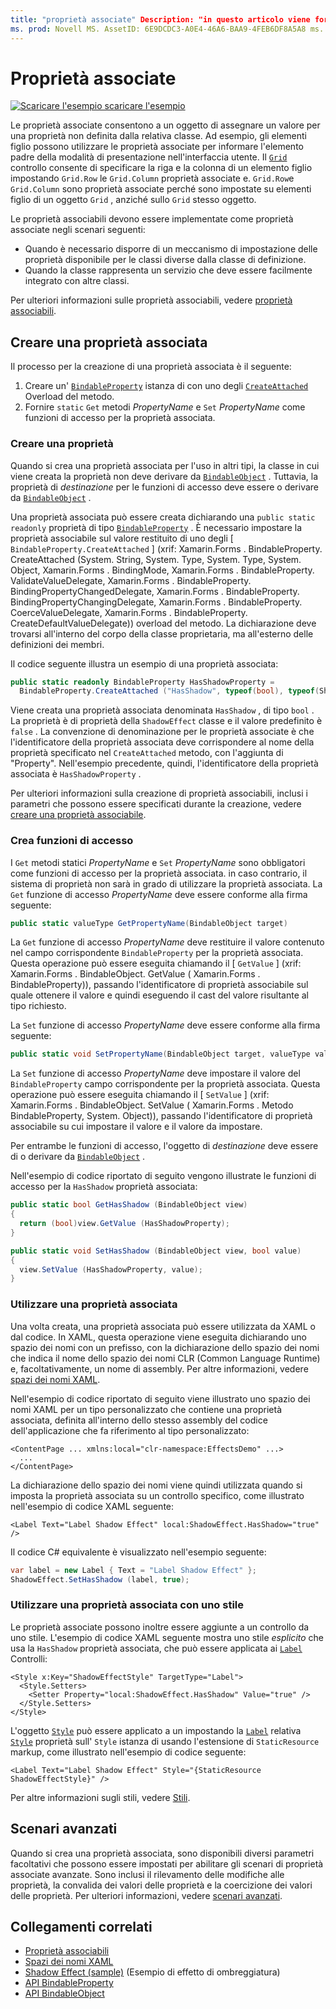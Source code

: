 ```yaml
---
title: "proprietà associate" Description: "in questo articolo viene fornita un'introduzione alle proprietà associate e viene illustrato come crearle e utilizzarle".
ms. prod: Novell MS. AssetID: 6E9DCDC3-A0E4-46A6-BAA9-4FEB6DF8A5A8 ms. Technology: Novell-Forms Author: davidbritch ms. Author: dabritch ms. Date: 06/02/2016 no-loc: [ Xamarin.Forms , Xamarin.Essentials ]
---
```


# <a name="attached-properties"></a>Proprietà associate

[![Scaricare ](~/media/shared/download.png) l'esempio scaricare l'esempio](https://docs.microsoft.com/samples/xamarin/xamarin-forms-samples/effects-shadoweffect)


Le proprietà associate consentono a un oggetto di assegnare un valore per una proprietà non definita dalla relativa classe. Ad esempio, gli elementi figlio possono utilizzare le proprietà associate per informare l'elemento padre della modalità di presentazione nell'interfaccia utente. Il [`Grid`](xref:Xamarin.Forms.Grid) controllo consente di specificare la riga e la colonna di un elemento figlio impostando `Grid.Row` le `Grid.Column` proprietà associate e. `Grid.Row`e `Grid.Column` sono proprietà associate perché sono impostate su elementi figlio di un oggetto `Grid` , anziché sullo `Grid` stesso oggetto.

Le proprietà associabili devono essere implementate come proprietà associate negli scenari seguenti:

- Quando è necessario disporre di un meccanismo di impostazione delle proprietà disponibile per le classi diverse dalla classe di definizione.
- Quando la classe rappresenta un servizio che deve essere facilmente integrato con altre classi.

Per ulteriori informazioni sulle proprietà associabili, vedere [proprietà associabili](~/xamarin-forms/xaml/bindable-properties.md).

## <a name="create-an-attached-property"></a>Creare una proprietà associata

Il processo per la creazione di una proprietà associata è il seguente:

1. Creare un' [`BindableProperty`](xref:Xamarin.Forms.BindableProperty) istanza di con uno degli [`CreateAttached`](xref:Xamarin.Forms.BindableProperty.CreateAttached*) Overload del metodo.
1. Fornire `static` `Get` metodi *PropertyName* e `Set` *PropertyName* come funzioni di accesso per la proprietà associata.

### <a name="create-a-property"></a>Creare una proprietà

Quando si crea una proprietà associata per l'uso in altri tipi, la classe in cui viene creata la proprietà non deve derivare da [`BindableObject`](xref:Xamarin.Forms.BindableObject) . Tuttavia, la proprietà di *destinazione* per le funzioni di accesso deve essere o derivare da [`BindableObject`](xref:Xamarin.Forms.BindableObject) .

Una proprietà associata può essere creata dichiarando una `public static readonly` proprietà di tipo [`BindableProperty`](xref:Xamarin.Forms.BindableProperty) . È necessario impostare la proprietà associabile sul valore restituito di uno degli [ `BindableProperty.CreateAttached` ] (xrif: Xamarin.Forms . BindableProperty. CreateAttached (System. String, System. Type, System. Type, System. Object, Xamarin.Forms . BindingMode, Xamarin.Forms . BindableProperty. ValidateValueDelegate, Xamarin.Forms . BindableProperty. BindingPropertyChangedDelegate, Xamarin.Forms . BindableProperty. BindingPropertyChangingDelegate, Xamarin.Forms . BindableProperty. CoerceValueDelegate, Xamarin.Forms . BindableProperty. CreateDefaultValueDelegate)) overload del metodo. La dichiarazione deve trovarsi all'interno del corpo della classe proprietaria, ma all'esterno delle definizioni dei membri.

Il codice seguente illustra un esempio di una proprietà associata:

```csharp
public static readonly BindableProperty HasShadowProperty =
  BindableProperty.CreateAttached ("HasShadow", typeof(bool), typeof(ShadowEffect), false);
```

Viene creata una proprietà associata denominata `HasShadow` , di tipo `bool` . La proprietà è di proprietà della `ShadowEffect` classe e il valore predefinito è `false` . La convenzione di denominazione per le proprietà associate è che l'identificatore della proprietà associata deve corrispondere al nome della proprietà specificato nel `CreateAttached` metodo, con l'aggiunta di "Property". Nell'esempio precedente, quindi, l'identificatore della proprietà associata è `HasShadowProperty` .

Per ulteriori informazioni sulla creazione di proprietà associabili, inclusi i parametri che possono essere specificati durante la creazione, vedere [creare una proprietà associabile](~/xamarin-forms/xaml/bindable-properties.md#consume-a-bindable-property).

### <a name="create-accessors"></a>Crea funzioni di accesso

I `Get` metodi statici *PropertyName* e `Set` *PropertyName* sono obbligatori come funzioni di accesso per la proprietà associata. in caso contrario, il sistema di proprietà non sarà in grado di utilizzare la proprietà associata. La `Get` funzione di accesso *PropertyName* deve essere conforme alla firma seguente:

```csharp
public static valueType GetPropertyName(BindableObject target)
```

La `Get` funzione di accesso *PropertyName* deve restituire il valore contenuto nel campo corrispondente `BindableProperty` per la proprietà associata. Questa operazione può essere eseguita chiamando il [ `GetValue` ] (xrif: Xamarin.Forms . BindableObject. GetValue ( Xamarin.Forms . BindableProperty)), passando l'identificatore di proprietà associabile sul quale ottenere il valore e quindi eseguendo il cast del valore risultante al tipo richiesto.

La `Set` funzione di accesso *PropertyName* deve essere conforme alla firma seguente:

```csharp
public static void SetPropertyName(BindableObject target, valueType value)
```

La `Set` funzione di accesso *PropertyName* deve impostare il valore del `BindableProperty` campo corrispondente per la proprietà associata. Questa operazione può essere eseguita chiamando il [ `SetValue` ] (xrif: Xamarin.Forms . BindableObject. SetValue ( Xamarin.Forms . Metodo BindableProperty, System. Object)), passando l'identificatore di proprietà associabile su cui impostare il valore e il valore da impostare.

Per entrambe le funzioni di accesso, l'oggetto di *destinazione* deve essere di o derivare da [`BindableObject`](xref:Xamarin.Forms.BindableObject) .

Nell'esempio di codice riportato di seguito vengono illustrate le funzioni di accesso per la `HasShadow` proprietà associata:

```csharp
public static bool GetHasShadow (BindableObject view)
{
  return (bool)view.GetValue (HasShadowProperty);
}

public static void SetHasShadow (BindableObject view, bool value)
{
  view.SetValue (HasShadowProperty, value);
}
```

### <a name="consume-an-attached-property"></a>Utilizzare una proprietà associata

Una volta creata, una proprietà associata può essere utilizzata da XAML o dal codice. In XAML, questa operazione viene eseguita dichiarando uno spazio dei nomi con un prefisso, con la dichiarazione dello spazio dei nomi che indica il nome dello spazio dei nomi CLR (Common Language Runtime) e, facoltativamente, un nome di assembly. Per altre informazioni, vedere [spazi dei nomi XAML](~/xamarin-forms/xaml/namespaces.md).

Nell'esempio di codice riportato di seguito viene illustrato uno spazio dei nomi XAML per un tipo personalizzato che contiene una proprietà associata, definita all'interno dello stesso assembly del codice dell'applicazione che fa riferimento al tipo personalizzato:

```xaml
<ContentPage ... xmlns:local="clr-namespace:EffectsDemo" ...>
  ...
</ContentPage>
```

La dichiarazione dello spazio dei nomi viene quindi utilizzata quando si imposta la proprietà associata su un controllo specifico, come illustrato nell'esempio di codice XAML seguente:

```xaml
<Label Text="Label Shadow Effect" local:ShadowEffect.HasShadow="true" />
```

Il codice C# equivalente è visualizzato nell'esempio seguente:

```csharp
var label = new Label { Text = "Label Shadow Effect" };
ShadowEffect.SetHasShadow (label, true);
```

### <a name="consume-an-attached-property-with-a-style"></a>Utilizzare una proprietà associata con uno stile

Le proprietà associate possono inoltre essere aggiunte a un controllo da uno stile. L'esempio di codice XAML seguente mostra uno stile *esplicito* che usa la `HasShadow` proprietà associata, che può essere applicata ai [`Label`](xref:Xamarin.Forms.Label) Controlli:

```xaml
<Style x:Key="ShadowEffectStyle" TargetType="Label">
  <Style.Setters>
    <Setter Property="local:ShadowEffect.HasShadow" Value="true" />
  </Style.Setters>
</Style>
```

L'oggetto [`Style`](xref:Xamarin.Forms.Style) può essere applicato a un impostando la [`Label`](xref:Xamarin.Forms.Label) relativa [`Style`](xref:Xamarin.Forms.NavigableElement.Style) proprietà sull' `Style` istanza di usando l'estensione di `StaticResource` markup, come illustrato nell'esempio di codice seguente:

```xaml
<Label Text="Label Shadow Effect" Style="{StaticResource ShadowEffectStyle}" />
```

Per altre informazioni sugli stili, vedere [Stili](~/xamarin-forms/user-interface/styles/index.md).

## <a name="advanced-scenarios"></a>Scenari avanzati

Quando si crea una proprietà associata, sono disponibili diversi parametri facoltativi che possono essere impostati per abilitare gli scenari di proprietà associate avanzate. Sono inclusi il rilevamento delle modifiche alle proprietà, la convalida dei valori delle proprietà e la coercizione dei valori delle proprietà. Per ulteriori informazioni, vedere [scenari avanzati](~/xamarin-forms/xaml/bindable-properties.md#advanced-scenarios).

## <a name="related-links"></a>Collegamenti correlati

- [Proprietà associabili](~/xamarin-forms/xaml/bindable-properties.md)
- [Spazi dei nomi XAML](~/xamarin-forms/xaml/namespaces.md)
- [Shadow Effect (sample)](https://docs.microsoft.com/samples/xamarin/xamarin-forms-samples/effects-shadoweffect) (Esempio di effetto di ombreggiatura)
- [API BindableProperty](xref:Xamarin.Forms.BindableProperty)
- [API BindableObject](xref:Xamarin.Forms.BindableObject)
